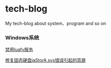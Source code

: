 # tech-blog
My tech-blog about system、program and so on

### Windows系统

  [禁用luafv服务](https://github.com/FlamingoTsui/tech-blog/issues/1)
  
  [修复固态硬盘iaStorA.sys错误引起的蓝屏](https://github.com/FlamingoTsui/tech-blog/issues/2)
